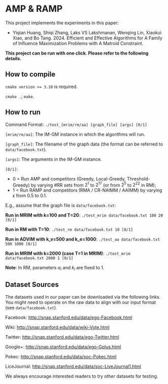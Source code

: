 # AMP & RAMP

This project implements the experiments in this paper:
- Yiqian Huang, Shiqi Zhang, Laks VS Lakshmanan, Wenqing Lin, Xiaokui Xiao, and Bo Tang. 2024. Efficient and Effective Algorithms for A Family of Influence
  Maximization Problems with A Matroid Constraint.
  
**This project can be run with one click. Please refer to the following details.**

## How to compile

``cmake version >= 3.10`` is required.

``cmake .``; ``make``.

## How to run

Command Format: ``./test_[mrim/rm/aa] [graph_file] [args] [0/1]``

``[mrim/rm/aa]``: The IM-GM instance in which the algorithms will run.

``[graph_file]``: The filename of the graph data (the format can be referred to ``data/facebook.txt``).

``[args]``: The arguments in the IM-GM instance.

``[0/1]``: 
- 0 = Run AMP and competitors (Greedy, Local-Greedy, Threshold-Greedy) by varying #RR sets from $2^1$ to $2^{17}$ (or from $2^5$ to $2^{22}$ in RM); 
- 1 = Run RAMP and competitors (RMA / CR-NAIMM / AAIMM) by varying $\epsilon$ from 0.5 to 0.1.

E.g., assume that the graph file is ``data/facebook.txt``:

**Run in MRIM with k=100 and T=20**: ``./test_mrim data/facebook.txt 100 20 [0/1]``

**Run in RM with T=10**: ``./test_rm data/facebook.txt 10 [0/1]``

**Run in ADVIM with k_v=500 and k_e=1000**: ``./test_aa data/facebook.txt 500 1000 [0/1]``

**Run in MRIM with k=2000 (case T=1 in MRIM)**: ``./test_mrim data/facebook.txt 2000 1 [0/1]``

**Note**: In RM, parameters $\alpha_i$ and $k_i$ are fixed to 1.

## Dataset Sources

The datasets used in our paper can be downloaded via the following links. You might need to operate on the raw data to align with our input format (see ``data/facebook.txt``).

Facebook: http://snap.stanford.edu/data/ego-Facebook.html

Wiki: http://snap.stanford.edu/data/wiki-Vote.html

Twitter: http://snap.stanford.edu/data/ego-Twitter.html

Google+: http://snap.stanford.edu/data/ego-Gplus.html

Pokec: http://snap.stanford.edu/data/soc-Pokec.html

LiceJournal: http://snap.stanford.edu/data/soc-LiveJournal1.html

We always encourage interested readers to try other datasets for testing.